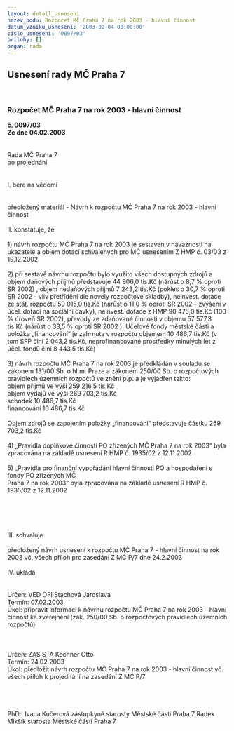 ```yaml
---
layout: detail_usneseni
nazev_bodu: Rozpočet MČ Praha 7 na rok 2003 - hlavní činnost
datum_vzniku_usneseni: '2003-02-04 00:00:00'
cislo_usneseni: '0097/03'
prilohy: []
organ: rada
---
```

<div id="ucUsn_pList" class="usn">
	<span><h2>Usnesení rady MČ Praha 7 </h2>
<br></span><div class="standBody">
<span><h3>Rozpočet MČ Praha 7 na rok 2003 - hlavní činnost</h3></span><div class="center">
		<strong>č. 0097/03</strong><br>
	</div>
<div class="center">
		<strong>Ze dne 04.02.2003</strong><br><br>
	</div>
<br>Rada MČ Praha 7<br>po projednání<br><br><br>I.	bere na vědomí<br><br> <br>předložený materiál - Návrh k rozpočtu MČ Praha 7 na rok 2003 - hlavní činnost<br><br>II.	konstatuje, že<br><br>1) návrh rozpočtu MČ Praha 7 na rok 2003 je sestaven v návaznosti na ukazatele a objem dotací schválených pro MČ usnesením Z HMP č. 03/03 z 19.12.2002<br><br>2) při sestavě návrhu rozpočtu bylo využito všech dostupných zdrojů a objem daňových příjmů představuje 44 906,0 tis.Kč (nárůst o 8,7 % oproti SR 2002) , objem nedaňových příjmů 7 243,2 tis.Kč (pokles o 30,7 % oproti SR 2002 - vliv přetřídění dle novely rozpočtové skladby), neinvest. dotace ze stát. rozpočtu 59 015,0 tis.Kč (nárůst o 11,0 % oproti SR 2002 - zvýšení v účel. dotaci na sociální dávky), neinvest. dotace z HMP  90 475,0 tis.Kč (100 % úroveň SR 2002),    převody ze zdaňované činnosti v objemu 57 577,3 tis.Kč (nárůst o 33,5 % oproti SR 2002 ). Účelové fondy městské části a položka „financování“ je zahrnuta v rozpočtu objemem 10 486,7 tis.Kč (v tom SFP činí 2 043,2 tis.Kč,  neprofinancované prostředky minulých let z účel. fondů činí 8 443,5 tis.Kč) <br><br>3) návrh rozpočtu MČ Praha 7 na rok 2003 je předkládán v souladu se zákonem 131/00 Sb. o hl.m. Praze a zákonem 250/00 Sb. o rozpočtových pravidlech územních rozpočtů ve znění p.p. a je vyjádřen takto:<br>objem příjmů ve výši			259 216,5  tis.Kč<br>objem výdajů ve výši                         269 703,2 tis.Kč<br>schodek                                                10 486,7 tis.Kč<br>financování                                          10 486,7 tis.Kč<br><br>Objem zdrojů se zapojením položky „financování“ představuje částku 269 703,2 tis.Kč<br><br>4) „Pravidla doplňkové činnosti PO zřízených MČ Praha 7 na rok 2003“ byla zpracována na základě usnesení  R HMP č. 1935/02 z 12.11.2002<br><br>5) „Pravidla pro finanční vypořádání hlavní činnosti PO a hospodaření s fondy PO zřízených MČ <br>Praha 7  na rok 2003“ byla zpracována na základě usnesení  R HMP č. 1935/02 z 12.11.2002<br><br><br><br><br><br>III.	schvaluje <br><br>předložený návrh usnesení k rozpočtu MČ Praha 7 - hlavní činnost na rok 2003 vč. všech příloh pro zasedání Z MČ P/7 dne 24.2.2003<br><br>IV.	ukládá <br><br> <br>Určen:	VED OFI Stachová Jaroslava<br>Termín: 07.02.2003<br>Úkol:	připravit informaci k návrhu rozpočtu MČ Praha 7 na rok 2003 - hlavní činnost ke zveřejnění (zák. 250/00 Sb. o rozpočtových pravidlech územních rozpočtů)<br> <br><br> <br>Určen:	ZAS STA Kechner Otto<br>Termín: 24.02.2003<br>Úkol:	předložit návrh rozpočtu MČ Praha 7 na rok 2003 - hlavní činnost vč. všech příloh k projednání na zasedání Z MČ P/7<br> <br><br> <br>	<br>PhDr. Ivana Kučerová zástupkyně starosty Městské části Praha 7	 Radek Mikšík starosta Městské části Praha 7<br>	<br><br>
</div>
</div>